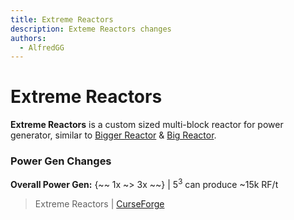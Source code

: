 ```yaml
---
title: Extreme Reactors
description: Exteme Reactors changes
authors:
  - AlfredGG
---  
```


# Extreme Reactors

**Extreme Reactors** is a custom sized multi-block reactor for power generator, similar to [Bigger Reactor](https://legacy.curseforge.com/minecraft/mc-mods/biggerreactors) & [Big Reactor](https://legacy.curseforge.com/minecraft/mc-mods/big-reactors).

### Power Gen Changes

**Overall Power Gen:** {~~ 1x ~> 3x ~~} | 5<sup>3</sup> can produce ~15k RF/t

> Extreme Reactors | [CurseForge](https://legacy.curseforge.com/minecraft/mc-mods/extreme-reactors)
